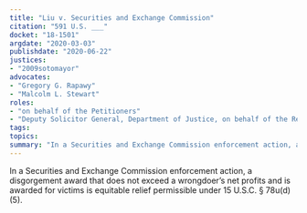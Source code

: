 ```yaml
---
title: "Liu v. Securities and Exchange Commission"
citation: "591 U.S. ___"
docket: "18-1501"
argdate: "2020-03-03"
publishdate: "2020-06-22"
justices:
- "2009sotomayor"
advocates:
- "Gregory G. Rapawy"
- "Malcolm L. Stewart"
roles:
- "on behalf of the Petitioners"
- "Deputy Solicitor General, Department of Justice, on behalf of the Respondent"
tags:
topics:
summary: "In a Securities and Exchange Commission enforcement action, a disgorgement award that does not exceed a wrongdoer’s net profits and is awarded for victims is equitable relief permissible under 15 U.S.C. § 78u(d)(5)."
---
```

In a Securities and Exchange Commission enforcement action, a disgorgement award that does not exceed a wrongdoer’s net profits and is awarded for victims is equitable relief permissible under 15 U.S.C. § 78u(d)(5).